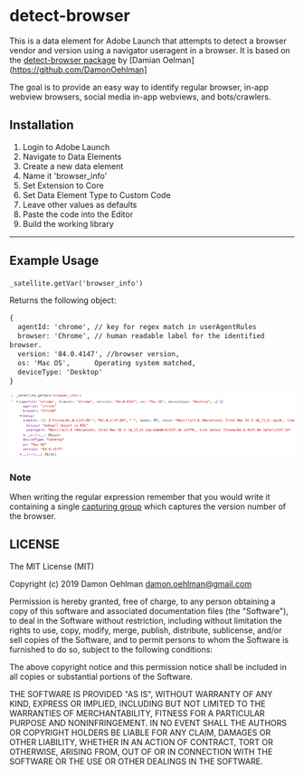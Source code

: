 # detect-browser

This is a data element for Adobe Launch that attempts to detect a browser vendor and version using a navigator useragent in a browser. It is based on the [detect-browser package](https://github.com/DamonOehlman/detect-browser) by [Damian Oelman](https://github.com/DamonOehlman]

The goal is to provide an easy way to identify regular browser, in-app webview browsers, social media in-app webviews, and bots/crawlers.

## Installation

1. Login to Adobe Launch
2. Navigate to Data Elements
3. Create a new data element
4. Name it 'browser_info'
4. Set Extension to Core
5. Set Data Element Type to Custom Code
6. Leave other values as defaults
7. Paste the code into the Editor
8. Build the working library

---

## Example Usage

`_satellite.getVar('browser_info')`


Returns the following object:

```
{
  agentId: 'chrome', // key for regex match in userAgentRules
  browser: 'Chrome', // human readable label for the identified browser.
  version: '84.0.4147', //browser version,
  os: 'Mac OS',      Operating system matched,
  deviceType: 'Desktop'
}
```
![Example of Browser Info data element output](example.png)

### Note

When writing the regular expression remember that you would write it containing a
single [capturing group](https://regexone.com/lesson/capturing_groups) which
captures the version number of the browser.

## LICENSE

The MIT License (MIT)

Copyright (c) 2019 Damon Oehlman <damon.oehlman@gmail.com>

Permission is hereby granted, free of charge, to any person obtaining a copy
of this software and associated documentation files (the "Software"), to deal
in the Software without restriction, including without limitation the rights
to use, copy, modify, merge, publish, distribute, sublicense, and/or sell
copies of the Software, and to permit persons to whom the Software is
furnished to do so, subject to the following conditions:

The above copyright notice and this permission notice shall be included in all
copies or substantial portions of the Software.

THE SOFTWARE IS PROVIDED "AS IS", WITHOUT WARRANTY OF ANY KIND, EXPRESS OR
IMPLIED, INCLUDING BUT NOT LIMITED TO THE WARRANTIES OF MERCHANTABILITY,
FITNESS FOR A PARTICULAR PURPOSE AND NONINFRINGEMENT. IN NO EVENT SHALL THE
AUTHORS OR COPYRIGHT HOLDERS BE LIABLE FOR ANY CLAIM, DAMAGES OR OTHER
LIABILITY, WHETHER IN AN ACTION OF CONTRACT, TORT OR OTHERWISE, ARISING FROM,
OUT OF OR IN CONNECTION WITH THE SOFTWARE OR THE USE OR OTHER DEALINGS IN THE
SOFTWARE.
